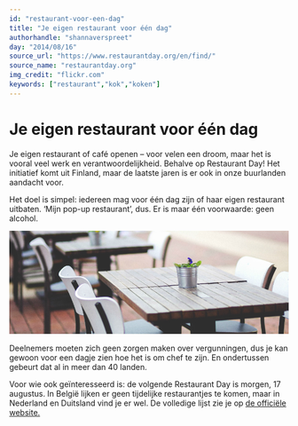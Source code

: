 ```yaml
---
id: "restaurant-voor-een-dag"
title: "Je eigen restaurant voor één dag"
authorhandle: "shannaverspreet"
day: "2014/08/16"
source_url: "https://www.restaurantday.org/en/find/"
source_name: "restaurantday.org"
img_credit: "flickr.com"
keywords: ["restaurant","kok","koken"]
---
```

# Je eigen restaurant voor één dag
Je eigen restaurant of café openen – voor velen een droom, maar het is vooral veel werk en verantwoordelijkheid. Behalve op Restaurant Day! Het initiatief komt uit Finland, maar de laatste jaren is er ook in onze buurlanden aandacht voor.

Het doel is simpel: iedereen mag voor één dag zijn of haar eigen restaurant uitbaten. ‘Mijn pop-up restaurant’, dus. Er is maar één voorwaarde: geen alcohol.

![pexels.com](2.jpg "Credit: pexels.com")

Deelnemers moeten zich geen zorgen maken over vergunningen, dus je kan gewoon voor een dagje zien hoe het is om chef te zijn. En ondertussen gebeurt dat al in meer dan 40 landen.

Voor wie ook geïnteresseerd is: de volgende Restaurant Day is morgen, 17 augustus. In België lijken er geen tijdelijke restaurantjes te komen, maar in Nederland en Duitsland vind je er wel. De volledige lijst zie je op <a href="www.restaurantday.org/en/find/">de officiële website.</a>